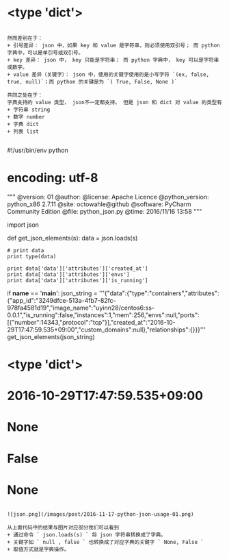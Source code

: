 # <type 'dict'>
```

然而差别在于：
+ 引号差异： json 中，如果 key 和 value 是字符串，则必须使用双引号； 而 python 字典中，可以是单引号或双引号。
+ key 差异： json 中， key 只能是字符串； 而 python 字典中， key 可以是字符串或数字。
+ value 差异（关键字）： json 中，使用的关键字使用的是小写字符 `(ex, false, true, null)`；而 python 的关键是为 `( True, False, None )`

共同之处在于：
字典支持的 value 类型， json不一定都支持。 但是 json 和 dict 对 value 的类型有
+ 字符串 string
+ 数字 number
+ 字典 dict
+ 列表 list


```
#!/usr/bin/env python
# encoding: utf-8

"""
@version: 01
@author: 
@license: Apache Licence 
@python_version: python_x86 2.7.11
@site: octowahle@github
@software: PyCharm Community Edition
@file: python_json.py
@time: 2016/11/16 13:58
"""

import json

def get_json_elements(s):
    data = json.loads(s)

    # print data
    print type(data)

    print data['data']['attributes']['created_at']
    print data['data']['attributes']['envs']
    print data['data']['attributes']['is_running']

if __name__ == '__main__':
    json_string = '''{"data":{"type":"containers","attributes":{"app_id":"3249dfce-513a-4fb7-82fc-978fa4581d19","image_name":"uyinn28/centos6:ss-0.0.1","is_running":false,"instances":1,"mem":256,"envs":null,"ports":[{"number":14343,"protocol":"tcp"}],"created_at":"2016-10-29T17:47:59.535+09:00","custom_domains":null},"relationships":{}}}'''
    get_json_elements(json_string)

# <type 'dict'>
# 2016-10-29T17:47:59.535+09:00
# None
# False
# None
```

![json.png](/images/post/2016-11-17-python-json-usage-01.png)

从上面代码中的结果与图片对应部分我们可以看到
+ 通过命令 ` json.loads(s) ` 将 json 字符串转换成了字典。
+ 关键字如 ` null , false ` 也转换成了对应字典的关键字 ` None, False `
+ 取值方式就是字典操作。

